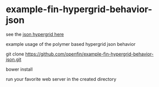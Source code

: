 example-fin-hypergrid-behavior-json
===================================

see the [json hypergrid here](http://openfin.github.io/example-fin-hypergrid-behavior-json/)

example usage of the polymer based hypergrid json behavior


git clone https://github.com/openfin/example-fin-hypergrid-behavior-json.git

bower install



run your favorite web server in the created directory

